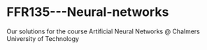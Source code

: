 # FFR135---Neural-networks

Our solutions for the course Artificial Neural Networks @ Chalmers University of Technology 
